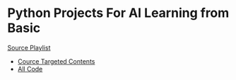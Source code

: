 # Python Projects For AI Learning from Basic
[Source Playlist](https://www.youtube.com/watch?v=yQRF3JOV3mk&list=PLUTKklmYVO37Ik8K1Ftdp4ULk3dMBCKYp&ab_channel=KuldeepSinghRathore%7CAITradingAutomation)
- [Cource Targeted Contents](https://onedrive.live.com/personal/b8795789829a5342/_layouts/15/Doc.aspx?sourcedoc=%7B829a5342-5789-2079-80b8-b10000000000%7D&action=default&redeem=aHR0cHM6Ly8xZHJ2Lm1zL3cvcyFBa0pUbW9LSlYzbTRnVEdDVEtlZVlQUUxwMGlKP2U9Y2QydlF1&slrid=1eadbda1-2076-9000-f5c2-3097f16ebb43&originalPath=aHR0cHM6Ly8xZHJ2Lm1zL3cvYy9iODc5NTc4OTgyOWE1MzQyL1FVSlRtb0tKVjNrZ2dMaXhBQUFBQUFBQWdreW5ubUQwQzZkSWlRP3J0aW1lPWdlZF9weFBnM1Vn&CID=e81f444e-59e1-405d-9133-eb0cceea139c&_SRM=0:G:62)
- [All Code](https://github.com/thekuldeepsingh/100-Days-Of-Hell-With-Python-Algotrading/tree/main/Day_1_Python_Basics)
